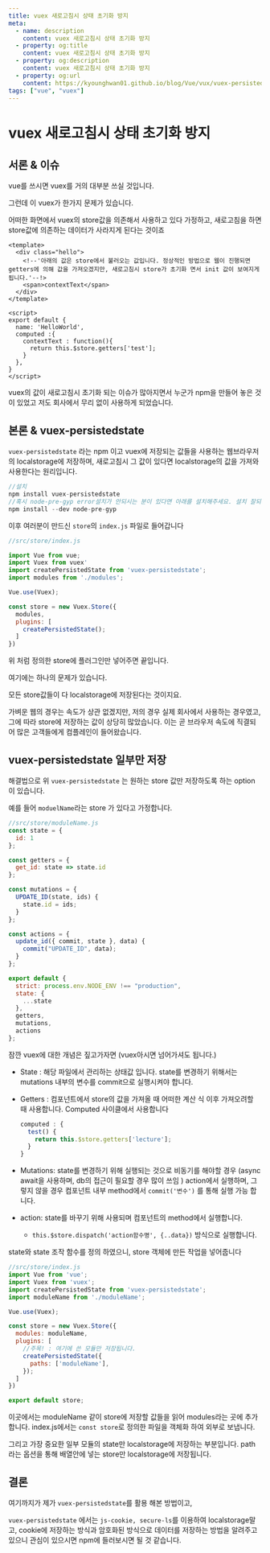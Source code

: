 ```yaml
---
title: vuex 새로고침시 상태 초기화 방지
meta:
  - name: description
    content: vuex 새로고침시 상태 초기화 방지
  - property: og:title
    content: vuex 새로고침시 상태 초기화 방지
  - property: og:description
    content: vuex 새로고침시 상태 초기화 방지
  - property: og:url
    content: https://kyounghwan01.github.io/blog/Vue/vux/vuex-persistedstate/
tags: ["vue", "vuex"]
---
```


# vuex 새로고침시 상태 초기화 방지

## 서론 & 이슈

vue를 쓰시면 vuex를 거의 대부분 쓰실 것입니다.

그런데 이 vuex가 한가지 문제가 있습니다.

어떠한 화면에서 vuex의 store값을 의존해서 사용하고 있다 가정하고, 새로고침을 하면 store값에 의존하는 데이터가 사라지게 된다는 것이죠

```vue
<template>
  <div class="hello">
    <!--'아래의 값은 store에서 불러오는 값입니다. 정상적인 방법으로 웹이 진행되면 getters에 의해 값을 가져오겠지만, 새로고침시 store가 초기화 면서 init 값이 보여지게 됩니다.'--!>
    <span>contextText</span>
  </div>
</template>

<script>
export default {
  name: 'HelloWorld',
  computed :{
    contextText : function(){
      return this.$store.getters['test'];
    }
  },
}
</script>
```

vuex의 값이 새로고침시 초기화 되는 이슈가 많아지면서 누군가 npm을 만들어 놓은 것이 있었고 저도 회사에서 무리 없이 사용하게 되었습니다.

## 본론 & vuex-persistedstate

`vuex-persistedstate` 라는 npm 이고 vuex에 저장되는 값들을 사용하는 웹브라우저의 localstorage에 저장하며, 새로고침시 그 값이 있다면 localstorage의 값을 가져와 사용한다는 원리입니다.

```js
//설치
npm install vuex-persistedstate
//혹시 node-pre-gyp error설치가 안되시는 분이 있다면 아래를 설치해주세요. 설치 잘되시는 분은 넘어가셔도 됩니다.
npm install --dev node-pre-gyp

```

이후 여러분이 만드신 `store`의 `index.js` 파일로 들어갑니다

```js
//src/store/index.js

import Vue from vue;
import Vuex from vuex'
import createPersistedState from 'vuex-persistedstate';
import modules from './modules';

Vue.use(Vuex);

const store = new Vuex.Store({
  modules,
  plugins: [
    createPersistedState();
  ]
})
```

위 처럼 정의한 store에 플러그인만 넣어주면 끝입니다.

여기에는 하나의 문제가 있습니다.

모든 store값들이 다 localstorage에 저장된다는 것이지요.

가벼운 웹의 경우는 속도가 상관 없겠지만, 저의 경우 실제 회사에서 사용하는 경우였고, 그에 따라 store에 저장하는 값이 상당히 많았습니다. 이는 곧 브라우저 속도에 직결되어 많은 고객들에게 컴플레인이 들어왔습니다.

## vuex-persistedstate 일부만 저장

해결법으로 위 `vuex-persistedstate` 는 원하는 store 값만 저장하도록 하는 option이 있습니다.

예를 들어 `moduelName`라는 store 가 있다고 가정합니다.

```js
//src/store/moduleName.js
const state = {
  id: 1
};

const getters = {
  get_id: state => state.id
};

const mutations = {
  UPDATE_ID(state, ids) {
    state.id = ids;
  }
};

const actions = {
  update_id({ commit, state }, data) {
    commit("UPDATE_ID", data);
  }
};

export default {
  strict: process.env.NODE_ENV !== "production",
  state: {
    ...state
  },
  getters,
  mutations,
  actions
};
```

잠깐 vuex에 대한 개념은 짚고가자면 (vuex아시면 넘어가셔도 됩니다.)

- State : 해당 파일에서 관리하는 상태값 입니다. state를 변경하기 위해서는 mutations 내부의 변수를 commit으로 실행시켜야 합니다.

- Getters : 컴포넌트에서 store의 값을 가져올 때 어떠한 계산 식 이후 가져오려할 때 사용합니다. Computed 사이클에서 사용합니다

  ```js
  computed : {
  	test() {
      return this.$store.getters['lecture'];
    }
  }
  ```

- Mutations: state를 변경하기 위해 실행되는 것으로 비동기를 해야할 경우 (async await을 사용하며, db의 접근이 필요할 경우 많이 쓰임 ) action에서 실행하며, 그렇지 않을 경우 컴포넌트 내부 method에서 `commit('변수')` 를 통해 실행 가능 합니다.

- action: state를 바꾸기 위해 사용되며 컴포넌트의 method에서 실행합니다.

  - `this.$store.dispatch('action함수명', {..data})` 방식으로 실행합니다.

state와 state 조작 함수를 정의 하였으니, store 객체에 만든 작업을 넣어줍니다

```js
//src/store/index.js
import Vue from 'vue';
import Vuex from 'vuex';
import createPersistedState from 'vuex-persistedstate';
import moduleName from './moduleName';

Vue.use(Vuex);

const store = new Vuex.Store({
  modules: moduleName,
  plugins: [
    //주목! : 여기에 쓴 모듈만 저장됩니다.
    createPersistedState({
      paths: ['moduleName'],
    });
  ]
})

export default store;
```

이곳에서는 moduleName 같이 store에 저장할 값들을 읽어 modules라는 곳에 추가합니다.
index.js에서는 `const store`로 정의한 파일을 객체화 하여 외부로 보냅니다.

그리고 가장 중요한 일부 모듈의 state만 localstorage에 저장하는 부분입니다.
path라는 옵션을 통해 배열안에 넣는 store만 localstorage에 저장됩니다.

## 결론

여기까지가 제가 `vuex-persistedstate`를 활용 해본 방법이고,

`vuex-persistedstate` 에서는 `js-cookie, secure-ls`를 이용하여 localstorage말고, cookie에 저장하는 방식과 암호화된 방식으로 데이터를 저장하는 방법을 알려주고 있으니 관심이 있으시면 npm에 들러보시면 될 것 같습니다.

<Disqus />
